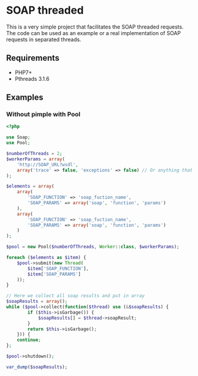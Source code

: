 # SOAP threaded

This is a very simple project that facilitates the SOAP threaded requests.  
The code can be used as an example or a real implementation of SOAP requests in separated threads.

## Requirements

- PHP7+
- Pthreads 3.1.6

## Examples

### Without pimple with Pool

```php
<?php

use Soap;
use Pool;

$numberOfThreads = 2;
$workerParams = array(
    'http://SOAP_URL?wsdl',
    array('trace' => false, 'exceptions' => false) // Or anything that you need
);

$elements = array(
    array(
        'SOAP_FUNCTION' => 'soap_fuction_name',
        'SOAP_PARAMS' => array('soap', 'function', 'params')
    ),
    array(
        'SOAP_FUNCTION' => 'soap_fuction_name',
        'SOAP_PARAMS' => array('soap', 'function', 'params')
    )
);

$pool = new Pool($numberOfThreads, Worker::class, $workerParams);

foreach ($elements as $item) {
    $pool->submit(new Thread(
        $item['SOAP_FUNCTION'],
        $item['SOAP_PARAMS']
    ));
}

// Here we collect all soap results and put in array
$soapResults = array();
while ($pool->collect(function($thread) use (&$soapResults) {
        if ($this->isGarbage()) {
            $soapResults[] = $thread->soapResult;
        }
        return $this->isGarbage();
    })) {
    continue;
};

$pool->shutdown();

var_dump($soapResults);
```
